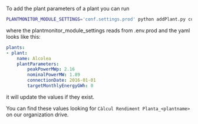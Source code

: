 
To add the plant parameters of a plant you can run

```bash
PLANTMONITOR_MODULE_SETTINGS='conf.settings.prod' python addPlant.py conf/plants_plantparameters.yaml
```

where the plantmonitor_module_settings reads from .env.prod and the yaml looks like this:

```yaml
plants:
- plant:
    name: Alcolea
    plantParameters:
        peakPowerMWp: 2.16
        nominalPowerMW: 1.89
        connectionDate: 2016-01-01
        targetMonthlyEnergyGWh: 0
```

it will update the values if they exist.

You can find these values looking for `Càlcul Rendiment Planta_<plantname>` on our organization drive.